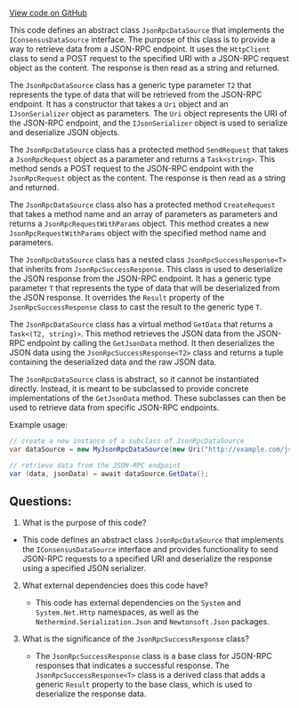 [View code on GitHub](https://github.com/nethermindeth/nethermind/Nethermind.JsonRpc.Test/ConsensusHelperTests.JsonRpcDataSource.cs)

This code defines an abstract class `JsonRpcDataSource` that implements the `IConsensusDataSource` interface. The purpose of this class is to provide a way to retrieve data from a JSON-RPC endpoint. It uses the `HttpClient` class to send a POST request to the specified URI with a JSON-RPC request object as the content. The response is then read as a string and returned.

The `JsonRpcDataSource` class has a generic type parameter `T2` that represents the type of data that will be retrieved from the JSON-RPC endpoint. It has a constructor that takes a `Uri` object and an `IJsonSerializer` object as parameters. The `Uri` object represents the URI of the JSON-RPC endpoint, and the `IJsonSerializer` object is used to serialize and deserialize JSON objects.

The `JsonRpcDataSource` class has a protected method `SendRequest` that takes a `JsonRpcRequest` object as a parameter and returns a `Task<string>`. This method sends a POST request to the JSON-RPC endpoint with the `JsonRpcRequest` object as the content. The response is then read as a string and returned.

The `JsonRpcDataSource` class also has a protected method `CreateRequest` that takes a method name and an array of parameters as parameters and returns a `JsonRpcRequestWithParams` object. This method creates a new `JsonRpcRequestWithParams` object with the specified method name and parameters.

The `JsonRpcDataSource` class has a nested class `JsonRpcSuccessResponse<T>` that inherits from `JsonRpcSuccessResponse`. This class is used to deserialize the JSON response from the JSON-RPC endpoint. It has a generic type parameter `T` that represents the type of data that will be deserialized from the JSON response. It overrides the `Result` property of the `JsonRpcSuccessResponse` class to cast the result to the generic type `T`.

The `JsonRpcDataSource` class has a virtual method `GetData` that returns a `Task<(T2, string)>`. This method retrieves the JSON data from the JSON-RPC endpoint by calling the `GetJsonData` method. It then deserializes the JSON data using the `JsonRpcSuccessResponse<T2>` class and returns a tuple containing the deserialized data and the raw JSON data.

The `JsonRpcDataSource` class is abstract, so it cannot be instantiated directly. Instead, it is meant to be subclassed to provide concrete implementations of the `GetJsonData` method. These subclasses can then be used to retrieve data from specific JSON-RPC endpoints.

Example usage:

```csharp
// create a new instance of a subclass of JsonRpcDataSource
var dataSource = new MyJsonRpcDataSource(new Uri("http://example.com/jsonrpc"), new MyJsonSerializer());

// retrieve data from the JSON-RPC endpoint
var (data, jsonData) = await dataSource.GetData();
```
## Questions: 
 1. What is the purpose of this code?
   - This code defines an abstract class `JsonRpcDataSource` that implements the `IConsensusDataSource` interface and provides functionality to send JSON-RPC requests to a specified URI and deserialize the response using a specified JSON serializer.

2. What external dependencies does this code have?
   - This code has external dependencies on the `System` and `System.Net.Http` namespaces, as well as the `Nethermind.Serialization.Json` and `Newtonsoft.Json` packages.

3. What is the significance of the `JsonRpcSuccessResponse` class?
   - The `JsonRpcSuccessResponse` class is a base class for JSON-RPC responses that indicates a successful response. The `JsonRpcSuccessResponse<T>` class is a derived class that adds a generic `Result` property to the base class, which is used to deserialize the response data.